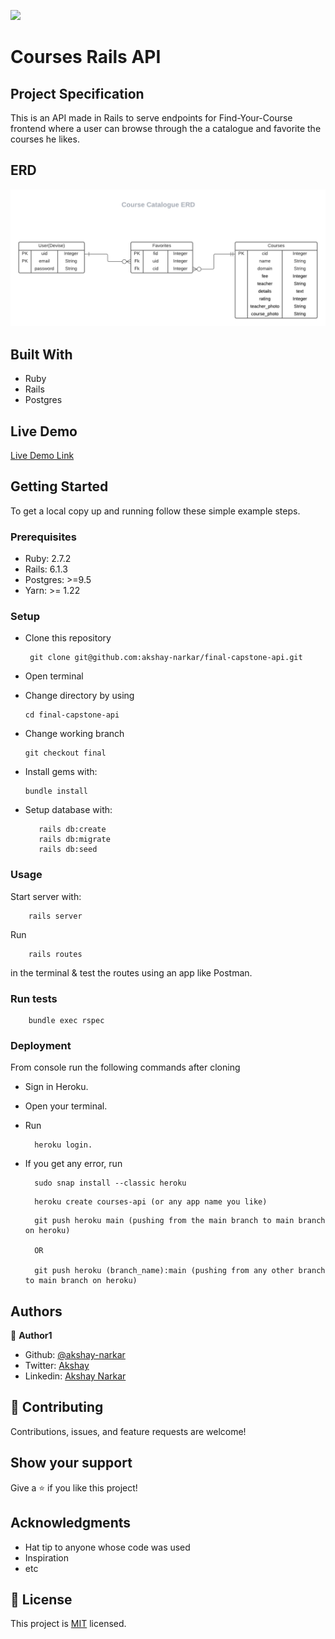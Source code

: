 ![](https://img.shields.io/badge/Microverse-blueviolet)

# Courses Rails API

## Project Specification

This is an API made in Rails to serve endpoints for Find-Your-Course frontend where a user can browse through the a catalogue and favorite the courses he likes.

<!-- ## API Documentation

Check the API documentation file for details on the endpoints. -->

## ERD

<img src="Course_Catalogue_ERD.png" />

## Built With

- Ruby
- Rails
- Postgres

## Live Demo

[Live Demo Link](https://courses-api-microverse.herokuapp.com)

## Getting Started

To get a local copy up and running follow these simple example steps.

### Prerequisites

- Ruby: 2.7.2
- Rails: 6.1.3
- Postgres: >=9.5
- Yarn: >= 1.22

### Setup

- Clone this repository
  ```
   git clone git@github.com:akshay-narkar/final-capstone-api.git
  ```
- Open terminal
- Change directory by using
  ```
  cd final-capstone-api
  ```
- Change working branch

  ```
  git checkout final
  ```

- Install gems with:
  ```
  bundle install
  ```
- Setup database with:
  ```
     rails db:create
     rails db:migrate
     rails db:seed
  ```

### Usage

Start server with:

```
    rails server
```

Run

```
    rails routes
```

in the terminal & test the routes using an app like Postman.

### Run tests

```
    bundle exec rspec
```

### Deployment

From console run the following commands after cloning

- Sign in Heroku.
- Open your terminal.
- Run
  ```
    heroku login.
  ```
- If you get any error, run

  ```
    sudo snap install --classic heroku
  ```

  ```
    heroku create courses-api (or any app name you like)
  ```

  ```
    git push heroku main (pushing from the main branch to main branch on heroku)

    OR

    git push heroku (branch_name):main (pushing from any other branch to main branch on heroku)

  ```

## Authors

👤 **Author1**

- Github: [@akshay-narkar](https://github.com/akshay-narkar)
- Twitter: [Akshay](https://www.twitter.com/akidoit)
- Linkedin: [Akshay Narkar](https://www.linkedin.com/in/akshaynarkar25/)

## 🤝 Contributing

Contributions, issues, and feature requests are welcome!

## Show your support

Give a ⭐️ if you like this project!

## Acknowledgments

- Hat tip to anyone whose code was used
- Inspiration
- etc

## 📝 License

This project is [MIT](LICENSE.md) licensed.
